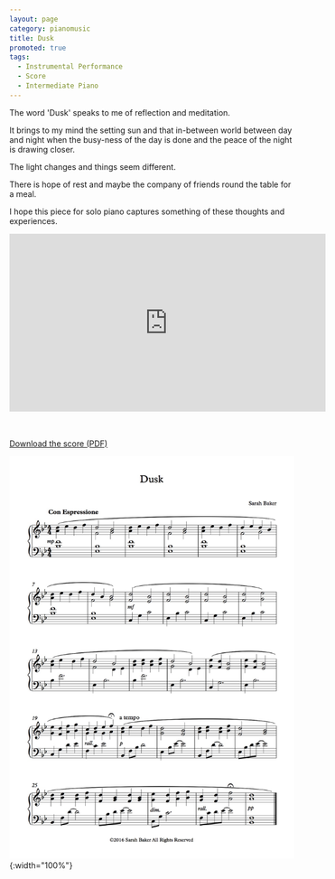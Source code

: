 ```yaml
---
layout: page
category: pianomusic
title: Dusk
promoted: true
tags:
  - Instrumental Performance
  - Score
  - Intermediate Piano
---
```


The word 'Dusk' speaks to me of reflection and meditation. 

It brings to my mind the setting sun and that in-between world between day and night when the busy-ness of the day is done and the peace of the night is drawing closer.

The light changes and things seem different.

There is hope of rest and maybe the company of friends round the table for a meal.

I hope this piece for solo piano captures something of these thoughts and experiences.

<iframe width="560" height="315" src="https://www.youtube.com/embed/NXnJqxfdMgQ" frameborder="0" allowfullscreen></iframe>



&nbsp;

[Download the score (PDF)](/public/files/dusk.pdf)

![Dusk score example](/public/images/scores/dusk.jpg){:width="100%"}